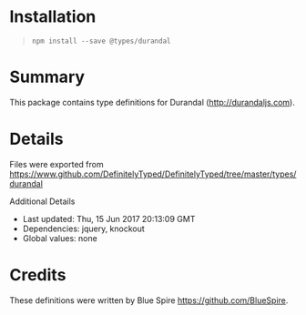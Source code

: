 # Installation
> `npm install --save @types/durandal`

# Summary
This package contains type definitions for Durandal (http://durandaljs.com).

# Details
Files were exported from https://www.github.com/DefinitelyTyped/DefinitelyTyped/tree/master/types/durandal

Additional Details
 * Last updated: Thu, 15 Jun 2017 20:13:09 GMT
 * Dependencies: jquery, knockout
 * Global values: none

# Credits
These definitions were written by Blue Spire <https://github.com/BlueSpire>.
